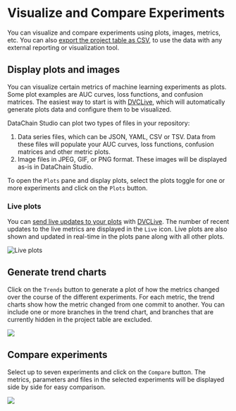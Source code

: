 # Visualize and Compare Experiments

You can visualize and compare experiments using plots, images, metrics, etc. You
can also
[export the project table as CSV](explore-ml-experiments.md#export-project-data),
to use the data with any external reporting or visualization tool.

## Display plots and images

You can visualize certain metrics of machine learning experiments as plots. Some
plot examples are AUC curves, loss functions, and confusion matrices. The
easiest way to start is with [DVCLive], which will automatically generate plots
data and configure them to be visualized.

DataChain Studio can plot two types of files in your repository:

1. Data series files, which can be JSON, YAML, CSV or TSV. Data from these files
   will populate your AUC curves, loss functions, confusion matrices and other
   metric plots.
2. Image files in JPEG, GIF, or PNG format. These images will be displayed as-is
   in DataChain Studio.

To open the `Plots` pane and display plots, select the plots toggle for one or
more experiments and click on the `Plots` button.

### Live plots

You can [send live updates to your plots](live-metrics-and-plots.md) with
[DVCLive]. The number of recent updates to the live metrics are displayed in the
`Live` icon. Live plots are also shown and updated in real-time in the plots
pane along with all other plots.

![Live plots](https://static.iterative.ai/img/studio/live-plots.gif)

## Generate trend charts

Click on the `Trends` button to generate a plot of how the metrics changed over
the course of the different experiments. For each metric, the trend charts show
how the metric changed from one commit to another. You can include one or more
branches in the trend chart, and branches that are currently hidden in the
project table are excluded.

![](https://static.iterative.ai/img/studio/trends.png)

## Compare experiments

Select up to seven experiments and click on the `Compare` button. The metrics,
parameters and files in the selected experiments will be displayed side by side
for easy comparison.

![](https://static.iterative.ai/img/studio/compare.png)

[dvclive]: https://dvc.org/doc/dvclive
